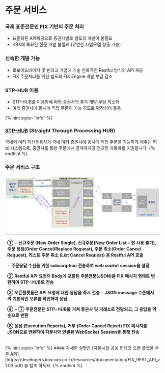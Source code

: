 # 주문 서비스

### 국제 표준전문인 FIX 기반의 주문 처리

* 표준화된 API제공으로 증권사별로 별도의 개발이 불필요
* KRX에 특화된 전문 개발 불필요 \(유연한 사업모델 창출 가능\)

### 신속한 개발 가능

* 로보어드바이저 및  핀테크 기업에 기술 친화적인 Restful 방식의 API 제공
* FIX 주문처리를 위한 별도의 FIX Engine 개발 부담 감소

### STP-HUB 이용

* STP-HUB를 이용함에 따라 증권사의 추가 개발 부담 최소화
* 여러 증권사에 동시에 직접 주문이 가능 하므로 확장성이 좋음

{% hint style="info" %}
### [STP-HUB](https://www.koscom.co.kr/portal/main/contents.do?menuNo=200451) \(Straight Through Processing HUB\)

 국내외 여러 자산운용사가 국내 여러 증권사에 동시에 직접 주문을 가능하게 해주는 허브 시스템으로, 증권사를 통한 주문에서 결제까지의 전과정 자동화를 지원합니다.
{% endhint %}

### 주문 서비스 구조

![](../.gitbook/assets/image%20%2853%29.png)

<table>
  <thead>
    <tr>
      <th style="text-align:left">
        <p>① - 신규주문 (New Order Single), 신규주문(New Order List – 현 사용 불가), 주문 정정(Order
          Cancel/Replace Request), 주문 취소(Order Cancel Request), 리스트 주문 취소 (List Cancel
          Request) 용 Restful API 호출</p>
        <p>- 주문응답 수신을 위한 subscription 전송하여 web socket session을 설정</p>
        <p>② Restful API 요청의 Body에 포함된 주문전문(JSON)을 FIX 메시지 형태로 변환하여 STP-HUB로 전송</p>
        <p>③ 오픈플랫폼은 API 요청에 대한 응답을 즉시 전송 - JSON message 수준에서의 기본적인 오류를 확인하여 응답</p>
        <p>④ ~ ⑦ 주문전문은 STP-HUB를 거쳐 증권사 및 거래소로 전달되고, 그 응답을 역순으로 반환</p>
        <p>⑧ 응답 (Execution Reports), 거부 (Order Cancel Reject) FIX 메시지를 JSON으로 변환하여
          자문사와 연결된 WebSocket Session을 통해 전송</p>
      </th>
    </tr>
  </thead>
  <tbody></tbody>
</table>{% hint style="info" %}
#### 자세한 설명은  [자본시장 공동 핀테크 오픈 플랫폼 주문 API](https://developers.koscom.co.kr/resources/documentation/FIX_REST_API_v1.03.pdf) 을 참조 하세요.
{% endhint %}



